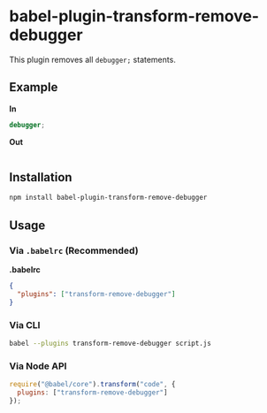 # babel-plugin-transform-remove-debugger

This plugin removes all `debugger;` statements.

## Example

**In**

```javascript
debugger;
```

**Out**

```javascript
```

## Installation

```sh
npm install babel-plugin-transform-remove-debugger
```

## Usage

### Via `.babelrc` (Recommended)

**.babelrc**

```json
{
  "plugins": ["transform-remove-debugger"]
}
```

### Via CLI

```sh
babel --plugins transform-remove-debugger script.js
```

### Via Node API

```javascript
require("@babel/core").transform("code", {
  plugins: ["transform-remove-debugger"]
});
```
